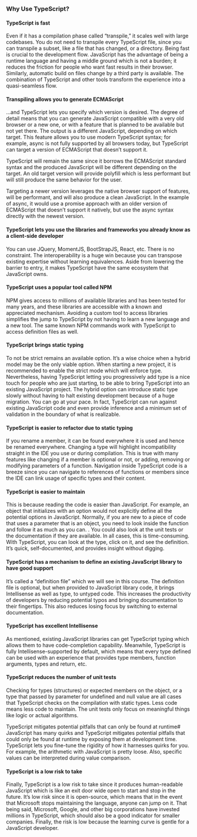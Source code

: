 ### Why Use TypeScript?

#### TypeScript is fast

Even if it has a compilation phase called “transpile,” it scales well with large codebases. You do not need to transpile every TypeScript file, since you can transpile a subset, like a file that has changed, or a directory. Being fast is crucial to the development flow. JavaScript has the advantage of being a runtime language and having a middle ground which is not a burden; it reduces the friction for people who want fast results in their browser. Similarly, automatic build on files change by a third party is available. The combination of TypeScript and other tools transform the experience into a quasi-seamless flow.

#### Transpiling allows you to generate ECMAScript

…and TypeScript lets you specify which version is desired. The degree of detail means that you can generate JavaScript compatible with a very old browser or a new one, or with a feature that is planned to be available but not yet there. The output is a different JavaScript, depending on which target. This feature allows you to use modern TypeScript syntax; for example, async is not fully supported by all browsers today, but TypeScript can target a version of ECMAScript that doesn’t support it.

TypeScript will remain the same since it borrows the ECMAScript standard syntax and the produced JavaScript will be different depending on the target. An old target version will provide polyfill which is less performant but will still produce the same behavior for the user.

Targeting a newer version leverages the native browser support of features, will be performant, and will also produce a clean JavaScript. In the example of async, it would use a promise approach with an older version of ECMAScript that doesn’t support it natively, but use the async syntax directly with the newest version.

#### TypeScript lets you use the libraries and frameworks you already know as a client-side developer

You can use JQuery, MomentJS, BootStrapJS, React, etc. There is no constraint. The interoperability is a huge win because you can transpose existing expertise without learning equivalences. Aside from lowering the barrier to entry, it makes TypeScript have the same ecosystem that JavaScript owns.

#### TypeScript uses a popular tool called NPM

NPM gives access to millions of available libraries and has been tested for many years, and these libraries are accessible with a known and appreciated mechanism. Avoiding a custom tool to access libraries simplifies the jump to TypeScript by not having to learn a new language and a new tool. The same known NPM commands work with TypeScript to access definition files as well.

#### TypeScript brings static typing

To not be strict remains an available option. It’s a wise choice when a hybrid model may be the only viable option. When starting a new project, it is recommended to enable the strict mode which will enforce type. Nevertheless, having TypeScript letting you progressively add type is a nice touch for people who are just starting, to be able to bring TypeScript into an existing JavaScript project. The hybrid option can introduce static type slowly without having to halt existing development because of a huge migration. You can go at your pace. In fact, TypeScript can run against existing JavaScript code and even provide inference and a minimum set of validation in the boundary of what is realizable.

#### TypeScript is easier to refactor due to static typing

If you rename a member, it can be found everywhere it is used and hence be renamed everywhere. Changing a type will highlight incompatibility straight in the IDE you use or during compilation. This is true with many features like changing if a member is optional or not, or adding, removing or modifying parameters of a function. Navigation inside TypeScript code is a breeze since you can navigate to references of functions or members since the IDE can link usage of specific types and their content.

#### TypeScript is easier to maintain

This is because reading the code is easier than JavaScript. For example, an object that initializes with an option would not explicitly define all the potential options in JavaScript. Normally, if you are new to a piece of code that uses a parameter that is an object, you need to look inside the function and follow it as much as you can. . You could also look at the unit tests or the documentation if they are available. In all cases, this is time-consuming. With TypeScript, you can look at the type, click on it, and see the definition. It’s quick, self-documented, and provides insight without digging.

#### TypeScript has a mechanism to define an existing JavaScript library to have good support

It’s called a “definition file” which we will see in this course. The definition file is optional, but when provided to JavaScript library code, it brings Intellisense as well as type, to untyped code. This increases the productivity of developers by reducing potential typos and bringing documentation to their fingertips. This also reduces losing focus by switching to external documentation.

#### TypeScript has excellent Intellisense

As mentioned, existing JavaScript libraries can get TypeScript typing which allows them to have code-completion capability. Meanwhile, TypeScript is fully Intellisense-supported by default, which means that every type defined can be used with an experience that provides type members, function arguments, types and return, etc.

#### TypeScript reduces the number of unit tests

Checking for types (structures) or expected members on the object, or a type that passed by parameter for undefined and null value are all cases that TypeScript checks on the compilation with static types. Less code means less code to maintain. The unit tests only focus on meaningful things like logic or actual algorithms.

TypeScript mitigates potential pitfalls that can only be found at runtime#
JavaScript has many quirks and TypeScript mitigates potential pitfalls that could only be found at runtime by exposing them at development time. TypeScript lets you fine-tune the rigidity of how it harnesses quirks for you. For example, the arithmetic with JavaScript is pretty loose. Also, specific values can be interpreted during value comparison.

#### TypeScript is a low risk to take

Finally, TypeScript is a low risk to take since it produces human-readable JavaScript which is like an exit door wide open to start and stop in the future. It’s low risk since it is open-source, which means that in the event that Microsoft stops maintaining the language, anyone can jump on it. That being said, Microsoft, Google, and other big corporations have invested millions in TypeScript, which should also be a good indicator for smaller companies. Finally, the risk is low because the learning curve is gentle for a JavaScript developer.



